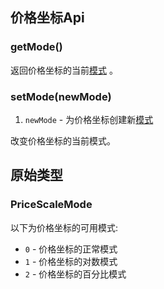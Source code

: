 ## 价格坐标Api

### getMode()

返回价格坐标的当前[模式](#pricescalemode) 。

### setMode(newMode)

1. `newMode` - 为价格坐标创建新[模式](#pricescalemode)

改变价格坐标的当前模式。

## 原始类型

### PriceScaleMode

以下为价格坐标的可用模式:

* `0` - 价格坐标的正常模式
* `1` - 价格坐标的对数模式
* `2` - 价格坐标的百分比模式